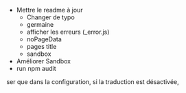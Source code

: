 - Mettre le readme à jour
    - Changer de typo
    - germaine
    - afficher les erreurs (_error.js)
    - noPageData
    - pages title
    - sandbox
- Améliorer Sandbox
- run npm audit

ser que dans la configuration, si la traduction est désactivée, 